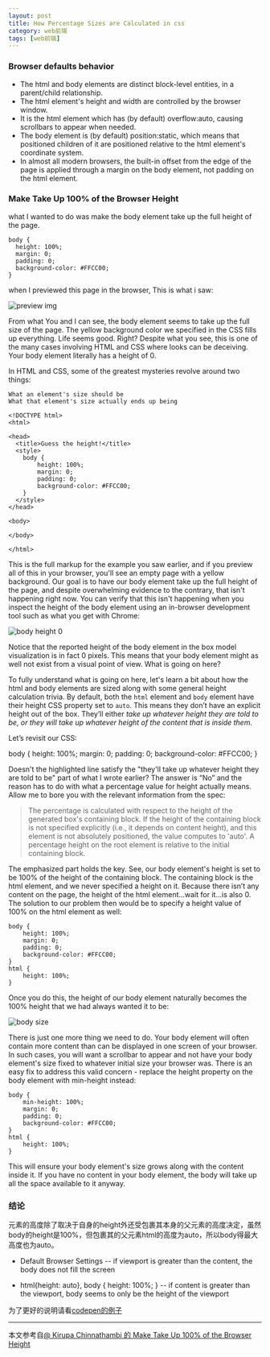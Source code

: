 ```yaml
---
layout: post
title: How Percentage Sizes are Calculated in css
category: web前端
tags: [web前端]
---
```


### Browser defaults behavior

* The html and body elements are distinct block-level entities, in a parent/child relationship.
* The html element's height and width are controlled by the browser window.
* It is the html element which has (by default) overflow:auto, causing scrollbars to appear when needed.
* The body element is (by default) position:static, which means that positioned children of it are positioned relative to the html element's coordinate system.
* In almost all modern browsers, the built-in offset from the edge of the page is applied through a margin on the body element, not padding on the html element.

### Make <body> Take Up 100% of the Browser Height

what I wanted to do was make the body element take up the full height of the page.

    body {
      height: 100%;
      margin: 0;
      padding: 0;
      background-color: #FFCC00;
    }

when I previewed this page in the browser, This is what i saw:

![preview img](https://www.kirupa.com/html5/images/what_you_see_72.png)

From what You and I can see, the body element seems to take up the full size of the page. The yellow background color we specified in the CSS fills up everything. Life seems good. Right? Despite what you see, this is one of the many cases involving HTML and CSS where looks can be deceiving. Your body element literally has a height of 0.

In HTML and CSS, some of the greatest mysteries revolve around two things:

    What an element's size should be
    What that element's size actually ends up being

    <!DOCTYPE html>
    <html>

    <head>
      <title>Guess the height!</title>
      <style>
        body {
            height: 100%;
            margin: 0;
            padding: 0;
            background-color: #FFCC00;
        }
      </style>
    </head>

    <body>

    </body>

    </html>


This is the full markup for the example you saw earlier, and if you preview all of this in your browser, you'll see an empty page with a yellow background. Our goal is to have our body element take up the full height of the page, and despite overwhelming evidence to the contrary, that isn't happening right now. You can verify that this isn't happening when you inspect the height of the body element using an in-browser development tool such as what you get with Chrome:

![body height 0](https://www.kirupa.com/html5/images/chrome_dev_tools2.png)

Notice that the reported height of the body element in the box model visualization is in fact 0 pixels. This means that your body element might as well not exist from a visual point of view. What is going on here?

To fully understand what is going on here, let's learn a bit about how the html and body elements are sized along with some general height calculation trivia. By default, both the `html` element and `body` element have their height CSS property set to `auto`. This means they don’t have an explicit height out of the box. They’ll either *take up whatever height they are told to be, or they will take up whatever height of the content that is inside them.*

Let’s revisit our CSS:

  body {
      height: 100%;
      margin: 0;
      padding: 0;
      background-color: #FFCC00;
  }

Doesn't the highlighted line satisfy the "they'll take up whatever height they are told to be" part of what I wrote earlier? The answer is “No” and the reason has to do with what a percentage value for height actually means. Allow me to bore you with the relevant information from the spec:

>The percentage is calculated with respect to the height of the generated box's containing block. If the height of the containing block is not specified explicitly (i.e., it depends on content height), and this element is not absolutely positioned, the value computes to 'auto'. A percentage height on the root element is relative to the initial containing block.

The emphasized part holds the key. See, our body element's height is set to be 100% of the height of the containing block. The containing block is the html element, and we never specified a height on it. Because there isn’t any content on the page, the height of the html element...wait for it...is also 0. The solution to our problem then would be to specify a height value of 100% on the html element as well:

    body {
        height: 100%;
        margin: 0;
        padding: 0;
        background-color: #FFCC00;
    }
    html {
        height: 100%;
    }

Once you do this, the height of our body element naturally becomes the 100% height that we had always wanted it to be:

![body size](https://www.kirupa.com/html5/images/body_is_not_0_size.png)

There is just one more thing we need to do. Your body element will often contain more content than can be displayed in one screen of your browser. In such cases, you will want a scrollbar to appear and not have your body element's size fixed to whatever initial size your browser was. There is an easy fix to address this valid concern - replace the height property on the body element with min-height instead:

    body {
        min-height: 100%;
        margin: 0;
        padding: 0;
        background-color: #FFCC00;
    }
    html {
        height: 100%;
    }

This will ensure your body element's size grows along with the content inside it. If you have no content in your body element, the body will take up all the space available to it anyway.

### 结论

元素的高度除了取决于自身的height外还受包裹其本身的父元素的高度决定，虽然body的height是100%，但包裹其的父元素html的高度为auto，所以body得最大高度也为auto。

* Default Browser Settings -- if viewport is greater than the content, the body does not fill the screen

* html{height: auto}, body { height: 100%; } -- if content is greater than the viewport, body seems to only be the height of the viewport

为了更好的说明请看[codepen的例子](http://codepen.io/slowfish/pen/NxZwBO)

---
本文参考自[@ Kirupa Chinnathambi 的 Make <body> Take Up 100% of the Browser Height
](https://www.kirupa.com/html5/make_body_take_up_full_browser_height.htm)

